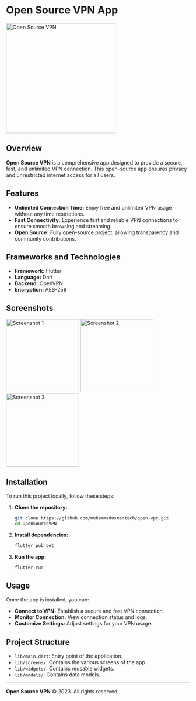 # Open Source VPN App

<img src="https://github.com/muhammadusmantech/open-vpn/blob/main/assets/launcher/ic_launcher.png" alt="Open Source VPN" width="300" />

## Overview

**Open Source VPN** is a comprehensive app designed to provide a secure, fast, and unlimited VPN connection. This open-source app ensures privacy and unrestricted internet access for all users.


## Features

- **Unlimited Connection Time:** Enjoy free and unlimited VPN usage without any time restrictions.
- **Fast Connectivity:** Experience fast and reliable VPN connections to ensure smooth browsing and streaming.
- **Open Source:** Fully open-source project, allowing transparency and community contributions.

## Frameworks and Technologies

- **Framework:** Flutter
- **Language:** Dart
- **Backend:** OpenVPN
- **Encryption:** AES-256

## Screenshots

<img src="https://github.com/muhammadusmantech/open-vpn/blob/main/assets/screenshot/Screenshot_20240705-011927.png" alt="Screenshot 1" width="200"/>
<img src="https://github.com/muhammadusmantech/open-vpn/blob/main/assets/screenshot/Screenshot_20240705-011932.png" alt="Screenshot 2" width="200"/>
<img src="https://github.com/muhammadusmantech/open-vpn/blob/main/assets/screenshot/Screenshot_20240705-011936.png" alt="Screenshot 3" width="200"/>


## Installation

To run this project locally, follow these steps:

1. **Clone the repository:**

    ```bash
    git clone https://github.com/muhammadusmantech/open-vpn.git
    cd OpenSourceVPN
    ```

2. **Install dependencies:**

    ```bash
    flutter pub get
    ```

3. **Run the app:**

    ```bash
    flutter run
    ```

## Usage

Once the app is installed, you can:

- **Connect to VPN:** Establish a secure and fast VPN connection.
- **Monitor Connection:** View connection status and logs.
- **Customize Settings:** Adjust settings for your VPN usage.

## Project Structure

- `lib/main.dart`: Entry point of the application.
- `lib/screens/`: Contains the various screens of the app.
- `lib/widgets/`: Contains reusable widgets.
- `lib/models/`: Contains data models.

---

**Open Source VPN** © 2023. All rights reserved.
